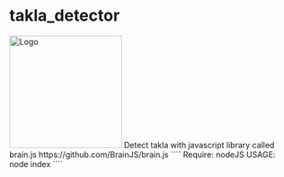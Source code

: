 # takla_detector
<img src="https://cdn.rawgit.com/harthur-org/brain.js/ff595242/logo.svg" alt="Logo" width=200px/>
Detect takla with javascript library called brain.js
https://github.com/BrainJS/brain.js
````
  Require: nodeJS
  USAGE: node index
````
